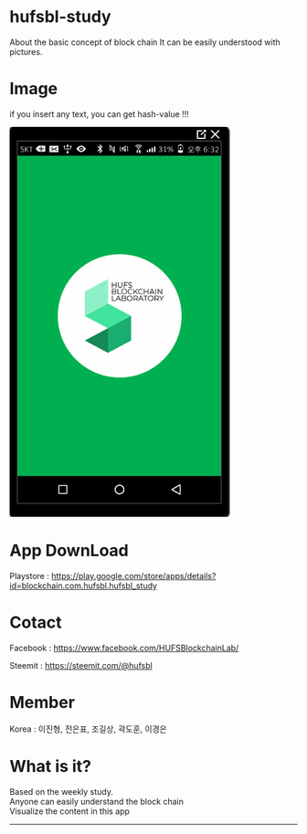 # hufsbl-study

About the basic concept of block chain
It can be easily understood with pictures.


Image
=============
if you insert any text, you can get hash-value !!!


![Alt text](/image/gif/week1.gif)

App DownLoad
=============
Playstore : https://play.google.com/store/apps/details?id=blockchain.com.hufsbl.hufsbl_study



Cotact
=============

Facebook :
<https://www.facebook.com/HUFSBlockchainLab/>

Steemit :
<https://steemit.com/@hufsbl>

Member
=============
Korea : 이진형, 전은표, 조길상, 곽도훈, 이경은

What is it?
=============
Based on the weekly study.  
Anyone can easily understand the block chain  
Visualize the content in this app  



<hr/>

